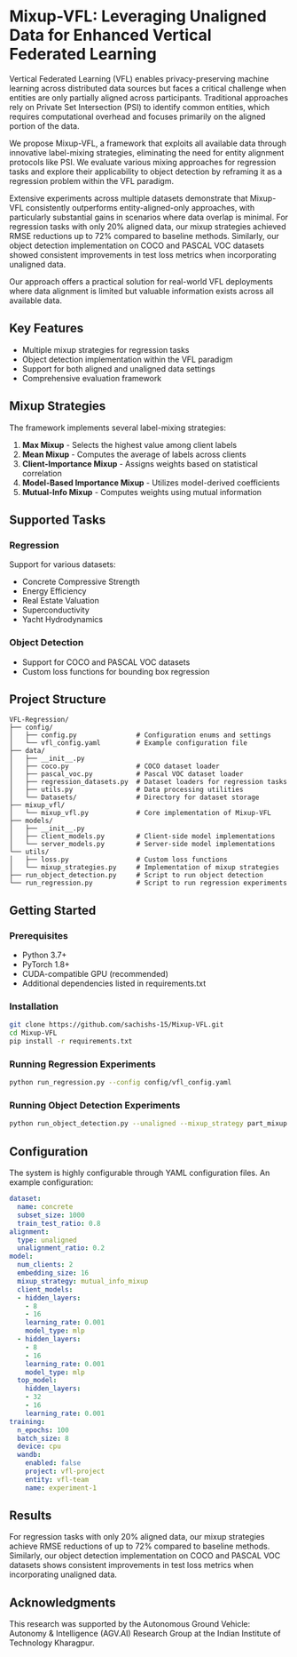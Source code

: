 # Mixup-VFL: Leveraging Unaligned Data for Enhanced Vertical Federated Learning

Vertical Federated Learning (VFL) enables privacy-preserving machine learning across distributed data sources but faces a critical challenge when entities are only partially aligned across participants. Traditional approaches rely on Private Set Intersection (PSI) to identify common entities, which requires computational overhead and focuses primarily on the aligned portion of the data.

We propose Mixup-VFL, a framework that exploits all available data through innovative label-mixing strategies, eliminating the need for entity alignment protocols like PSI. We evaluate various mixing approaches for regression tasks and explore their applicability to object detection by reframing it as a regression problem within the VFL paradigm.

Extensive experiments across multiple datasets demonstrate that Mixup-VFL consistently outperforms entity-aligned-only approaches, with particularly substantial gains in scenarios where data overlap is minimal. For regression tasks with only 20% aligned data, our mixup strategies achieved RMSE reductions up to 72% compared to baseline methods. Similarly, our object detection implementation on COCO and PASCAL VOC datasets showed consistent improvements in test loss metrics when incorporating unaligned data.

Our approach offers a practical solution for real-world VFL deployments where data alignment is limited but valuable information exists across all available data.

## Key Features

- Multiple mixup strategies for regression tasks
- Object detection implementation within the VFL paradigm
- Support for both aligned and unaligned data settings
- Comprehensive evaluation framework

## Mixup Strategies

The framework implements several label-mixing strategies:

1. **Max Mixup** - Selects the highest value among client labels
2. **Mean Mixup** - Computes the average of labels across clients
3. **Client-Importance Mixup** - Assigns weights based on statistical correlation
4. **Model-Based Importance Mixup** - Utilizes model-derived coefficients
5. **Mutual-Info Mixup** - Computes weights using mutual information

## Supported Tasks

### Regression

Support for various datasets:

- Concrete Compressive Strength 
- Energy Efficiency 
- Real Estate Valuation
- Superconductivity 
- Yacht Hydrodynamics

### Object Detection
- Support for COCO and PASCAL VOC datasets
- Custom loss functions for bounding box regression

## Project Structure

```
VFL-Regression/
├── config/
│   ├── config.py               # Configuration enums and settings
│   └── vfl_config.yaml         # Example configuration file
├── data/
│   ├── __init__.py
│   ├── coco.py                 # COCO dataset loader
│   ├── pascal_voc.py           # Pascal VOC dataset loader
│   ├── regression_datasets.py  # Dataset loaders for regression tasks
│   ├── utils.py                # Data processing utilities
│   └── Datasets/               # Directory for dataset storage
├── mixup_vfl/
│   └── mixup_vfl.py            # Core implementation of Mixup-VFL
├── models/
│   ├── __init__.py
│   ├── client_models.py        # Client-side model implementations
│   └── server_models.py        # Server-side model implementations
└── utils/
│   ├── loss.py                 # Custom loss functions
│   └── mixup_strategies.py     # Implementation of mixup strategies
├── run_object_detection.py     # Script to run object detection 
└── run_regression.py           # Script to run regression experiments
```

## Getting Started

### Prerequisites

- Python 3.7+
- PyTorch 1.8+
- CUDA-compatible GPU (recommended)
- Additional dependencies listed in requirements.txt

### Installation

```bash
git clone https://github.com/sachishs-15/Mixup-VFL.git
cd Mixup-VFL
pip install -r requirements.txt
```

### Running Regression Experiments

```bash
python run_regression.py --config config/vfl_config.yaml
```

### Running Object Detection Experiments

```bash
python run_object_detection.py --unaligned --mixup_strategy part_mixup --unaligned_ratio 0.8
```

## Configuration

The system is highly configurable through YAML configuration files. An example configuration:

```yaml
dataset:
  name: concrete
  subset_size: 1000
  train_test_ratio: 0.8
alignment:
  type: unaligned
  unalignment_ratio: 0.2
model:
  num_clients: 2
  embedding_size: 16
  mixup_strategy: mutual_info_mixup
  client_models:
  - hidden_layers:
    - 8
    - 16
    learning_rate: 0.001
    model_type: mlp
  - hidden_layers:
    - 8
    - 16
    learning_rate: 0.001
    model_type: mlp
  top_model:
    hidden_layers:
    - 32
    - 16
    learning_rate: 0.001
training:
  n_epochs: 100
  batch_size: 8
  device: cpu
  wandb:
    enabled: false
    project: vfl-project
    entity: vfl-team
    name: experiment-1
```

## Results

For regression tasks with only 20% aligned data, our mixup strategies achieve RMSE reductions of up to 72% compared to baseline methods. Similarly, our object detection implementation on COCO and PASCAL VOC datasets shows consistent improvements in test loss metrics when incorporating unaligned data.

## Acknowledgments

This research was supported by the Autonomous Ground Vehicle: Autonomy & Intelligence (AGV.AI) Research Group at the Indian Institute of Technology Kharagpur.
